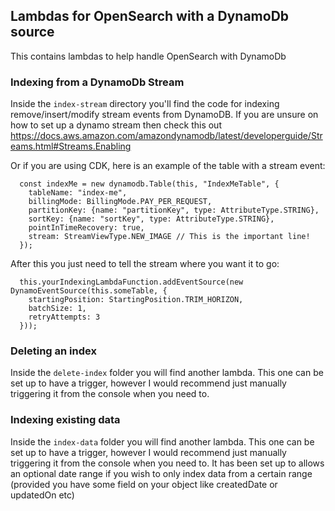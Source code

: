 ## Lambdas for OpenSearch with a DynamoDb source

This contains lambdas to help handle OpenSearch with DynamoDb

### Indexing from a DynamoDb Stream

Inside the `index-stream` directory you'll find the code for indexing remove/insert/modify stream events from DynamoDB.
If you are unsure on how to set up a dynamo stream then check this out
https://docs.aws.amazon.com/amazondynamodb/latest/developerguide/Streams.html#Streams.Enabling

Or if you are using CDK, here is an example of the table with a stream event:

```
  const indexMe = new dynamodb.Table(this, "IndexMeTable", {
    tableName: "index-me",
    billingMode: BillingMode.PAY_PER_REQUEST,
    partitionKey: {name: "partitionKey", type: AttributeType.STRING},
    sortKey: {name: "sortKey", type: AttributeType.STRING},
    pointInTimeRecovery: true,
    stream: StreamViewType.NEW_IMAGE // This is the important line!
  });
```

After this you just need to tell the stream where you want it to go:

```
  this.yourIndexingLambdaFunction.addEventSource(new DynamoEventSource(this.someTable, {
    startingPosition: StartingPosition.TRIM_HORIZON,
    batchSize: 1,
    retryAttempts: 3
  }));
```

### Deleting an index

Inside the `delete-index` folder you will find another lambda. This one can be set up to have a trigger, however I would
recommend just manually triggering it from the console when you need to.

### Indexing existing data

Inside the `index-data` folder you will find another lambda. This one can be set up to have a trigger, however I would
recommend just manually triggering it from the console when you need to. It has been set up to allows an optional date
range if you wish to only index data from a certain range (provided you have some field on your object like createdDate
or updatedOn etc)
